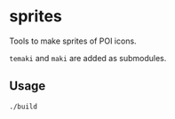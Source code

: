 # sprites

Tools to make sprites of POI icons.

`temaki` and `maki` are added as submodules.

## Usage

```bash
./build
```
